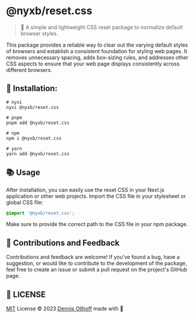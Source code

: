 # @nyxb/reset.css

> 🔄 A simple and lightweight CSS reset package to normalize default browser styles.

This package provides a reliable way to clear out the varying default styles of browsers and establish a consistent foundation for styling web pages. It removes unnecessary spacing, adds box-sizing rules, and addresses other CSS aspects to ensure that your web page displays consistently across different browsers.

## 🚀 Installation:

```shell
# nyxi
nyxi @nyxb/reset.css

# pnpm
pnpm add @nyxb/reset.css

# npm
npm i @nyxb/reset.css

# yarn
yarn add @nyxb/reset.css
```

## 📚 Usage

After installation, you can easily use the reset CSS in your Next.js application or other web projects. Import the CSS file in your stylesheet or global CSS file:

```css
@import '@nyxb/reset.css';
```

Make sure to provide the correct path to the CSS file in your npm package.

## 🤝 Contributions and Feedback

Contributions and feedback are welcome! If you've found a bug, have a suggestion, or would like to contribute to the development of the package, feel free to create an issue or submit a pull request on the project's GitHub page.

## 📜 LICENSE

[MIT](./LICENSE) License © 2023 [Dennis Ollhoff](https://github.com/nyxb) made with 💚

